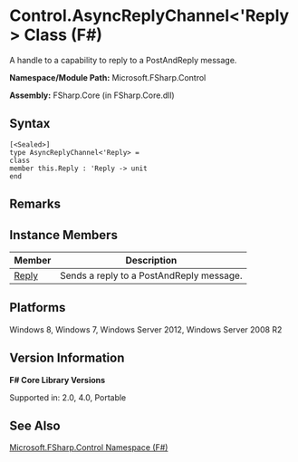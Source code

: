 # Control.AsyncReplyChannel<'Reply> Class (F#)

A handle to a capability to reply to a PostAndReply message.

**Namespace/Module Path:** Microsoft.FSharp.Control

**Assembly:** FSharp.Core (in FSharp.Core.dll)


## Syntax

```
[<Sealed>]
type AsyncReplyChannel<'Reply> =
class
member this.Reply : 'Reply -> unit
end
```

## Remarks

## Instance Members


|Member|Description|
|------|-----------|
|[Reply](http://msdn.microsoft.com/en-us/library/fd08551d-10f1-43da-88d9-718a6a812d76)|Sends a reply to a PostAndReply message.|

## Platforms
Windows 8, Windows 7, Windows Server 2012, Windows Server 2008 R2


## Version Information
**F# Core Library Versions**

Supported in: 2.0, 4.0, Portable




## See Also
[Microsoft.FSharp.Control Namespace &#40;F&#35;&#41;](Microsoft.FSharp.Control+Namespace+%28FSharp%29.md)

